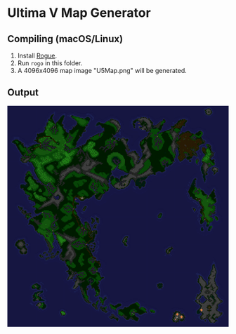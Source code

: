 # Ultima V Map Generator

## Compiling (macOS/Linux)
1. Install [Rogue](https://github.com/AbePralle/Rogue).
2. Run `rogo` in this folder.
3. A 4096x4096 map image "U5Map.png" will be generated.

## Output

![Ultima V Overworld](U5Map.png)
